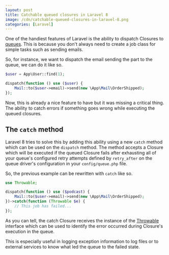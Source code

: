 ```yaml
---
layout: post
title: Catchable queued closures in Laravel 8
image: /cdn/catchable-queued-closures-in-laravel-8.png
categories: [Laravel]
---
```


One of the handiest features of Laravel is the ability to dispatch Closures to [queues](/why-you-should-use-laravel-queues/). This is because you don't always need to create a job class for simple tasks such as sending emails.

So, for instance, we want to dispatch the email sending the part to the queue, we can do it like so.

```php
$user = App\User::find(1);

dispatch(function () use ($user) {
    Mail::to($user->email)->send(new \App\Mail\OrderShipped);
});
```

Now, this is already a nice feature to have but it was missing a critical thing. The ability to catch errors if something goes wrong while executing the queued closures.

## The `catch` method

Laravel 8 tries to solve this by adding this ability using a new `catch` method which can be used on the `dispatch` method. The method accepts a Closure which will be executed if the queued Closure fails after exhausting all of your queue's configured retry attempts defined by `retry_after` on the queue driver's configuration in your `config/queue.php` file.

So, the previous example can be rewritten with `catch` like so.

```php
use Throwable;

dispatch(function () use ($podcast) {
    Mail::to($user->email)->send(new \App\Mail\OrderShipped);
})->catch(function (Throwable $e) {
    // This job has failed...
});
```

As you can tell, the catch Closure receives the instance of the [Throwable](https://www.php.net/manual/en/class.throwable.php) interface which can be used to identify the error occurred during Closure's execution in the queue.

This is especially useful in logging exception information to log files or to external services to know what led the queue to the failed state.